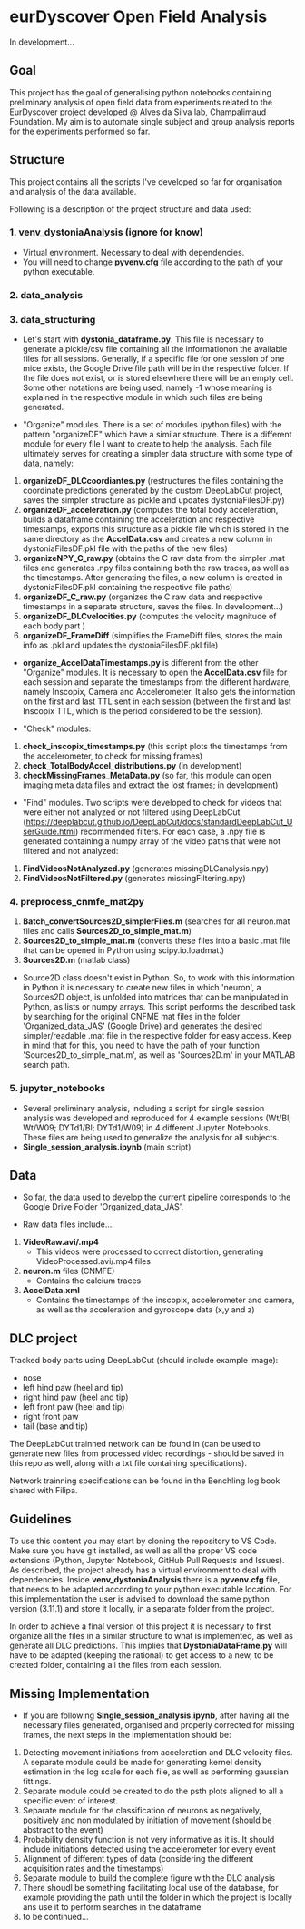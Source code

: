 # eurDyscover Open Field Analysis

In development...

## Goal
This project has the goal of generalising python notebooks containing preliminary analysis of open field data from experiments related to the EurDyscover project developed @ Alves da Silva lab, Champalimaud Foundation. My aim is to automate single subject and group analysis reports for the experiments performed so far.
## Structure
This project contains all the scripts I've developed so far for organisation and analysis of the data available.

Following is a description of the project structure and data used:

### 1. venv_dystoniaAnalysis (ignore for know)
- Virtual environment. Necessary to deal with dependencies.
- You will need to change **pyvenv.cfg** file according to the path of your python executable.

### 2. data_analysis

### 3. data_structuring
- Let's start with **dystonia_dataframe.py**. This file is necessary to generate a pickle/csv file containing all the informationon the available files for all sessions. Generally, if a specific file for one session of one mice exists, the Google Drive file path will be in the respective folder. If the file does not exist, or is stored elsewhere there will be an empty cell. Some other notations are being used, namely -1 whose meaning is explained in the respective module in which such files are being generated. 

- "Organize" modules. There is a set of modules (python files) with the pattern "organizeDF" which have a similar structure. There is a different module for every file I want to create to help the analysis. Each file ultimately serves for creating a simpler data structure with some type of data, namely:
1. **organizeDF_DLCcoordiantes.py** (restructures the files containing the coordinate predictions generated by the custom DeepLabCut project, saves the simpler structure as pickle and updates dystoniaFilesDF.py)
2. **organizeDF_acceleration.py** (computes the total body acceleration, builds a dataframe containing the acceleration and respective timestamps, exports this structure as a pickle file which is stored in the same directory as the **AccelData.csv** and creates a new column in dystoniaFilesDF.pkl file with the paths of the new files)
3. **organizeNPY_C_raw.py** (obtains the C raw data from the simpler .mat files and generates .npy files containing both the raw traces, as well as the timestamps. After generating the files, a new column is created in dystoniaFilesDF.pkl containing the respective file paths) 
4. **organizeDF_C_raw.py** (organizes the C raw data and respective timestamps in a separate structure, saves the files. In development...)
5. **organizeDF_DLCvelocities.py** (computes the velocity magnitude of each body part )
6. **organizeDF_FrameDiff** (simplifies the FrameDiff files, stores the main info as .pkl and updates the dystoniaFilesDF.pkl file)

- **organize_AccelDataTimestamps.py** is different from the other "Organize" modules. It is necessary to open the **AccelData.csv** file for each session and separate the timestamps from the different hardware, namely Inscopix, Camera and Accelerometer. It also gets the information on the first and last TTL sent in each session (between the first and last Inscopix TTL, which is the period considered to be the session).
 
- "Check" modules:
1. **check_inscopix_timestamps.py** (this script plots the timestamps from the accelerometer, to check for missing frames)
2. **check_TotalBodyAccel_distributions.py** (in development)
3. **checkMissingFrames_MetaData.py** (so far, this module can open imaging meta data files and extract the lost frames; in development)

- "Find" modules. Two scripts were developed to check for videos that were either not analyzed or not filtered using DeepLabCut (https://deeplabcut.github.io/DeepLabCut/docs/standardDeepLabCut_UserGuide.html) recommended filters. For each case, a .npy file is generated containing a numpy array of the video paths that were not filtered and not analyzed:
1. **FindVideosNotAnalyzed.py** (generates missingDLCanalysis.npy)
2. **FindVideosNotFiltered.py** (generates missingFiltering.npy)

### 4. preprocess_cnmfe_mat2py
1. **Batch_convertSources2D_simplerFiles.m** (searches for all neuron.mat files and calls **Sources2D_to_simple_mat.m**)
2. **Sources2D_to_simple_mat.m** (converts these files into a basic .mat file that can be opened in Python using scipy.io.loadmat.)
3. **Sources2D.m** (matlab class)

- Source2D class doesn't exist in Python. So, to work with this information in Python it is necessary to create new files in which 'neuron', a Sources2D object, is unfolded into matrices that can be manipulated in Python, as lists or numpy arrays. This script performs the described task by searching for the original CNFME mat files in the folder 'Organized_data_JAS' (Google Drive) and generates the desired simpler/readable .mat file in the respective folder for easy access. Keep in mind that for this, you need to have the path of your function 'Sources2D_to_simple_mat.m', as well as 'Sources2D.m' in your MATLAB search path.

### 5. jupyter_notebooks
- Several preliminary analysis, including a script for single session analysis was developed and reproduced for 4 example sessions (Wt/Bl; Wt/W09; DYTd1/Bl; DYTd1/W09) in 4 different Jupyter Notebooks. These files are being used to generalize the analysis for all subjects.
- **Single_session_analysis.ipynb** (main script)

## Data 

- So far, the data used to develop the current pipeline corresponds to the Google Drive Folder 'Organized_data_JAS'. 

- Raw data files include...
1. **VideoRaw.avi/.mp4**
    - This videos were processed to correct distortion, generating VideoProcessed.avi/.mp4 files
2. **neuron.m** files (CNMFE)
    - Contains the calcium traces
3. **AccelData.xml**
    - Contains the timestamps of the inscopix, accelerometer and camera, as well as the acceleration and gyroscope data (x,y and z)

## DLC project

Tracked body parts using DeepLabCut (should include example image):
- nose
- left hind paw (heel and tip)
- right hind paw (heel and tip)
- left front paw (heel and tip)
- right front paw
- tail (base and tip)

The DeepLabCut trainned network can be found in  (can be used to generate new files from processed video recordings - should be saved in this repo as well, along with a txt file containing specifications).

Network trainning specifications can be found in the Benchling log book shared with Filipa.

## Guidelines

To use this content you may start by cloning the repository to VS Code. Make sure you have git installed, as well as all the proper VS code extensions (Python, Jupyter Notebook, GitHub Pull Requests and Issues). As described, the project already has a virtual environment to deal with dependencies. Inside **venv_dystoniaAnalysis** there is a **pyvenv.cfg** file, that needs to be adapted according to your python executable location. For this implementation the user is advised to download the same python version (3.11.1) and store it locally, in a separate folder from the project.

In order to achieve a final version of this project it is necessary to first organize all the files in a similar structure to what is implemented, as well as generate all DLC predictions. This implies that **DystoniaDataFrame.py** will have to be adapted (keeping the rational) to get access to a new, to be created folder, containing all the files from each session.

## Missing Implementation

- If you are following **Single_session_analysis.ipynb**, after having all the necessary files generated, organised and properly corrected for missing frames, the next steps in the implementation should be:
1. Detecting movement initiations from acceleration and DLC velocity files. A separate module could be made for generating kernel density estimation in the log scale for each file, as well as performing gaussian fittings.
2. Separate module could be created to do the psth plots aligned to all a specific event of interest.
3. Separate module for the classification of neurons as negatively, positively and non modulated by initiation of movement (should be abstract to the event)
4. Probability density function is not very informative as it is. It should include initiations detected using the accelerometer for every event
5. Alignment of different types of data (considering the different acquisition rates and the timestamps)
6. Separate module to build the complete figure with the DLC analysis
7. There shoudl be something facilitating local use of the database, for example providing the path until the folder in which the project is locally ans use it to perform searches in the dataframe
8. to be continued...
